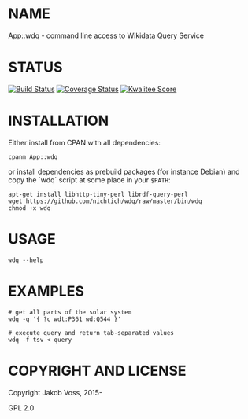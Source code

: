 # NAME

App::wdq - command line access to Wikidata Query Service

# STATUS

[![Build Status](https://travis-ci.org/nichtich/wdq.png)](https://travis-ci.org/nichtich/wdq)
[![Coverage Status](https://coveralls.io/repos/nichtich/App-wdq/badge.png)](https://coveralls.io/r/nichtich/App-wdq)
[![Kwalitee Score](http://cpants.cpanauthors.org/dist/App-wdq.png)](http://cpants.cpanauthors.org/dist/App-wdq)

# INSTALLATION

Either install from CPAN with all dependencies:

    cpanm App::wdq

or install dependencies as prebuild packages (for instance Debian) and copy
the \`wdq\` script at some place in your `$PATH`:

    apt-get install libhttp-tiny-perl librdf-query-perl
    wget https://github.com/nichtich/wdq/raw/master/bin/wdq
    chmod +x wdq

# USAGE

    wdq --help
    

# EXAMPLES

    # get all parts of the solar system
    wdq -q '{ ?c wdt:P361 wd:Q544 }'

    # execute query and return tab-separated values
    wdq -f tsv < query

# COPYRIGHT AND LICENSE

Copyright Jakob Voss, 2015-

GPL 2.0
